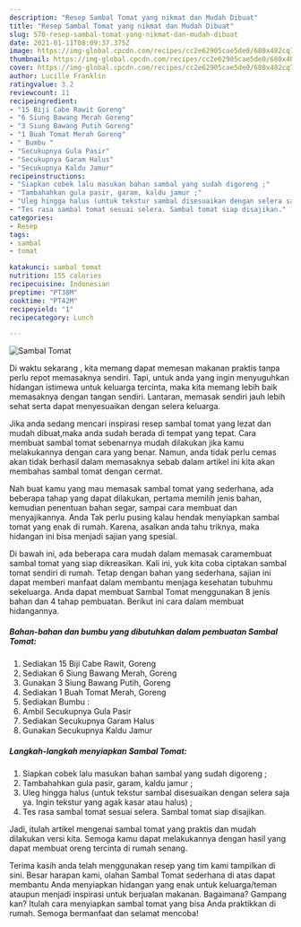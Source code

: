 ```yaml
---
description: "Resep Sambal Tomat yang nikmat dan Mudah Dibuat"
title: "Resep Sambal Tomat yang nikmat dan Mudah Dibuat"
slug: 570-resep-sambal-tomat-yang-nikmat-dan-mudah-dibuat
date: 2021-01-11T08:09:37.375Z
image: https://img-global.cpcdn.com/recipes/cc2e62905cae5de0/680x482cq70/sambal-tomat-foto-resep-utama.jpg
thumbnail: https://img-global.cpcdn.com/recipes/cc2e62905cae5de0/680x482cq70/sambal-tomat-foto-resep-utama.jpg
cover: https://img-global.cpcdn.com/recipes/cc2e62905cae5de0/680x482cq70/sambal-tomat-foto-resep-utama.jpg
author: Lucille Franklin
ratingvalue: 3.2
reviewcount: 11
recipeingredient:
- "15 Biji Cabe Rawit Goreng"
- "6 Siung Bawang Merah Goreng"
- "3 Siung Bawang Putih Goreng"
- "1 Buah Tomat Merah Goreng"
- " Bumbu "
- "Secukupnya Gula Pasir"
- "Secukupnya Garam Halus"
- "Secukupnya Kaldu Jamur"
recipeinstructions:
- "Siapkan cobek lalu masukan bahan sambal yang sudah digoreng ;"
- "Tambahahkan gula pasir, garam, kaldu jamur ;"
- "Uleg hingga halus (untuk tekstur sambal disesuaikan dengan selera saja ya. Ingin tekstur yang agak kasar atau halus) ;"
- "Tes rasa sambal tomat sesuai selera. Sambal tomat siap disajikan."
categories:
- Resep
tags:
- sambal
- tomat

katakunci: sambal tomat 
nutrition: 155 calories
recipecuisine: Indonesian
preptime: "PT38M"
cooktime: "PT42M"
recipeyield: "1"
recipecategory: Lunch

---
```



![Sambal Tomat](https://img-global.cpcdn.com/recipes/cc2e62905cae5de0/680x482cq70/sambal-tomat-foto-resep-utama.jpg)

Di waktu  sekarang , kita memang dapat memesan makanan praktis tanpa perlu repot memasaknya sendiri. Tapi, untuk anda yang ingin menyuguhkan hidangan istimewa untuk keluarga tercinta, maka kita memang lebih baik memasaknya dengan tangan sendiri. Lantaran, memasak sendiri jauh lebih sehat serta dapat menyesuaikan dengan selera keluarga.

Jika anda sedang mencari inspirasi resep sambal tomat yang lezat dan mudah dibuat,maka anda sudah berada di tempat yang tepat. Cara membuat sambal tomat  sebenarnya mudah dilakukan jika kamu melakukannya dengan cara yang benar. Namun, anda tidak perlu cemas akan tidak berhasil dalam memasaknya 
sebab dalam artikel ini kita akan membahas sambal tomat dengan cermat.  



Nah buat kamu yang mau memasak sambal tomat yang sederhana, ada beberapa tahap yang dapat dilakukan, pertama memilih jenis bahan, kemudian penentuan bahan segar, sampai cara membuat dan menyajikannya. Anda Tak perlu pusing kalau hendak menyiapkan sambal tomat yang enak di rumah. Karena, asalkan anda  tahu triknya, maka hidangan ini bisa menjadi sajian yang spesial.

Di bawah ini, ada beberapa cara mudah dalam memasak caramembuat sambal tomat yang siap dikreasikan. Kali ini, yuk kita coba ciptakan sambal tomat sendiri di rumah. Tetap dengan bahan yang sederhana, sajian ini dapat memberi manfaat dalam membantu menjaga kesehatan tubuhmu sekeluarga. Anda dapat membuat Sambal Tomat menggunakan 8 jenis bahan dan 4 tahap pembuatan. Berikut ini cara dalam membuat hidangannya.

<!--inarticleads1-->

##### Bahan-bahan dan bumbu yang dibutuhkan dalam pembuatan Sambal Tomat:

1. Sediakan 15 Biji Cabe Rawit, Goreng
1. Sediakan 6 Siung Bawang Merah, Goreng
1. Gunakan 3 Siung Bawang Putih, Goreng
1. Sediakan 1 Buah Tomat Merah, Goreng
1. Sediakan  Bumbu :
1. Ambil Secukupnya Gula Pasir
1. Sediakan Secukupnya Garam Halus
1. Gunakan Secukupnya Kaldu Jamur




<!--inarticleads2-->

##### Langkah-langkah menyiapkan Sambal Tomat:

1. Siapkan cobek lalu masukan bahan sambal yang sudah digoreng ;
1. Tambahahkan gula pasir, garam, kaldu jamur ;
1. Uleg hingga halus (untuk tekstur sambal disesuaikan dengan selera saja ya. Ingin tekstur yang agak kasar atau halus) ;
1. Tes rasa sambal tomat sesuai selera. Sambal tomat siap disajikan.




Jadi, itulah artikel mengenai  sambal tomat  yang praktis dan mudah dilakukan versi kita. Semoga kamu dapat melakukannya dengan hasil yang dapat membuat oreng tercinta di rumah senang. 

Terima kasih anda telah menggunakan resep yang tim kami tampilkan di sini. Besar harapan kami, olahan  Sambal Tomat sederhana di atas dapat membantu Anda menyiapkan hidangan yang enak untuk keluarga/teman ataupun menjadi inspirasi untuk berjualan makanan. Bagaimana? Gampang kan? Itulah cara menyiapkan sambal tomat yang bisa Anda praktikkan di rumah. Semoga bermanfaat dan selamat mencoba!

